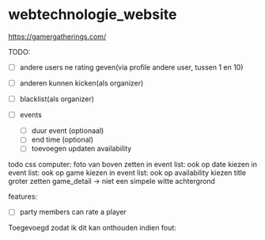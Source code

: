 # webtechnologie_website
https://gamergatherings.com/

TODO:
- [ ] andere users ne rating geven(via profile andere user, tussen 1 en 10)
- [ ] anderen kunnen kicken(als organizer)
- [ ] blacklist(als organizer)

- [ ] events
   - [ ] duur event (optionaal)
   - [ ] end time (optional)
   - [ ] toevoegen updaten availability

todo css
computer:
foto van boven zetten
in event list: ook op date kiezen
in event list: ook op game kiezen
in event list: ook op availability kiezen
title groter zetten
game_detail -> niet een simpele witte achtergrond


features:
- [ ] party members can rate a player

Toegevoegd zodat ik dit kan onthouden indien fout:
